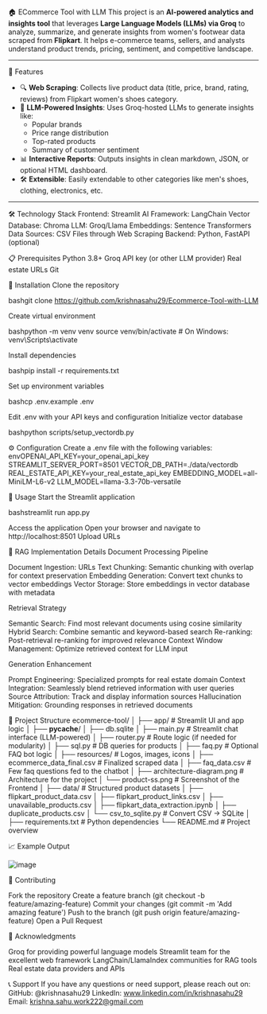 🏠 ECommerce Tool with LLM
This project is an **AI-powered analytics and insights tool** that leverages **Large Language Models (LLMs) via Groq** to analyze, summarize, and generate insights from women's footwear data scraped from **Flipkart**. It helps e-commerce teams, sellers, and analysts understand product trends, pricing, sentiment, and competitive landscape.

---

🚀 Features
- 🔍 **Web Scraping**: Collects live product data (title, price, brand, rating, reviews) from Flipkart women's shoes category.
- 🧠 **LLM-Powered Insights**: Uses Groq-hosted LLMs to generate insights like:
  - Popular brands
  - Price range distribution
  - Top-rated products
  - Summary of customer sentiment
- 📊 **Interactive Reports**: Outputs insights in clean markdown, JSON, or optional HTML dashboard.
- 🛠️ **Extensible**: Easily extendable to other categories like men's shoes, clothing, electronics, etc.

---

🛠️ Technology Stack
Frontend: Streamlit AI Framework: LangChain Vector Database: Chroma LLM: Groq/Llama Embeddings: Sentence Transformers Data Sources: CSV Files through Web Scraping Backend: Python, FastAPI (optional)

📋 Prerequisites
Python 3.8+ Groq API key (or other LLM provider) Real estate URLs Git

🔧 Installation
Clone the repository

bashgit clone https://github.com/krishnasahu29/Ecommerce-Tool-with-LLM

Create virtual environment

bashpython -m venv venv source venv/bin/activate # On Windows: venv\Scripts\activate

Install dependencies

bashpip install -r requirements.txt

Set up environment variables

bashcp .env.example .env

Edit .env with your API keys and configuration
Initialize vector database

bashpython scripts/setup_vectordb.py

⚙️ Configuration
Create a .env file with the following variables: envOPENAI_API_KEY=your_openai_api_key STREAMLIT_SERVER_PORT=8501 VECTOR_DB_PATH=./data/vectordb REAL_ESTATE_API_KEY=your_real_estate_api_key EMBEDDING_MODEL=all-MiniLM-L6-v2 LLM_MODEL=llama-3.3-70b-versatile

🚀 Usage
Start the Streamlit application

bashstreamlit run app.py

Access the application Open your browser and navigate to http://localhost:8501 Upload URLs

🤖 RAG Implementation Details
Document Processing Pipeline

Document Ingestion: URLs Text Chunking: Semantic chunking with overlap for context preservation Embedding Generation: Convert text chunks to vector embeddings Vector Storage: Store embeddings in vector database with metadata

Retrieval Strategy

Semantic Search: Find most relevant documents using cosine similarity Hybrid Search: Combine semantic and keyword-based search Re-ranking: Post-retrieval re-ranking for improved relevance Context Window Management: Optimize retrieved context for LLM input

Generation Enhancement

Prompt Engineering: Specialized prompts for real estate domain Context Integration: Seamlessly blend retrieved information with user queries Source Attribution: Track and display information sources Hallucination Mitigation: Grounding responses in retrieved documents

📁 Project Structure
ecommerce-tool/
│
├── app/                           # Streamlit UI and app logic
│   ├── __pycache__/
│   ├── db.sqlite
│   ├── main.py                    # Streamlit chat interface (LLM-powered)
│   ├── router.py                  # Route logic (if needed for modularity)
│   ├── sql.py                     # DB queries for products
│   ├── faq.py                     # Optional FAQ bot logic
│   ├── resources/                 # Logos, images, icons
│       ├── ecommerce_data_final.csv   # Finalized scraped data
│       ├── faq_data.csv               # Few faq questions fed to the chatbot
│       ├── architecture-diagram.png   # Architecture for the project
│       └── product-ss.png             # Screenshot of the Frontend
│
├── data/                          # Structured product datasets
│   ├── flipkart_product_data.csv
│   ├── flipkart_product_links.csv
│   ├── unavailable_products.csv
│   ├── flipkart_data_extraction.ipynb
│   ├── duplicate_products.csv
│   └── csv_to_sqlite.py          # Convert CSV → SQLite
│
├── requirements.txt               # Python dependencies
└── README.md                      # Project overview

📈 Example Output

![image](https://github.com/user-attachments/assets/c935d369-3b53-4411-b347-3efec4bd8280)


🤝 Contributing

Fork the repository Create a feature branch (git checkout -b feature/amazing-feature) Commit your changes (git commit -m 'Add amazing feature') Push to the branch (git push origin feature/amazing-feature) Open a Pull Request

🙏 Acknowledgments

Groq for providing powerful language models Streamlit team for the excellent web framework LangChain/LlamaIndex communities for RAG tools Real estate data providers and APIs

📞 Support If you have any questions or need support, please reach out on: GitHub: @krishnasahu29 LinkedIn: www.linkedin.com/in/krishnasahu29 Email: krishna.sahu.work222@gmail.com
